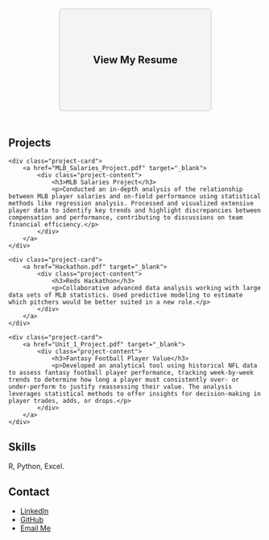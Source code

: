 <style>
    /* Centering the resume box on the page */
    .resume-box {
        display: flex;
        justify-content: center;
        align-items: center;
        height: 200px; /* Adjust height as necessary */
        width: 300px;  /* Adjust width as necessary */
        margin: 50px auto;
        border: 2px solid #ddd;
        border-radius: 8px;
        background-color: #f4f4f4;
        transition: background-color 0.3s ease, color 0.3s ease;
        text-align: center;
        cursor: pointer;
    }

    /* Resume box hover effect (turns blue) */
    .resume-box:hover {
        background-color: #007BFF;  /* Blue background on hover */
        color: #fff;  /* White text on hover */
    }

    /* Styling for the text inside the box */
    .resume-box a {
        text-decoration: none;
        color: inherit;  /* Inherit color, including the hover color */
        font-size: 20px;
        font-weight: bold;
    }

    /* Basic styling for the project card */
    .project-card {
        border: 1px solid #ddd;
        border-radius: 8px;
        padding: 20px;
        margin: 15px 0;
        background-color: #f4f4f4;
        transition: transform 0.3s ease, background-color 0.3s ease;
    }

    /* On hover, the background color changes, and the project card "moves" slightly */
    .project-card:hover {
        background-color: #333;  /* Darker background */
        transform: translateY(-10px); /* Slight upward movement */
        cursor: pointer;
    }

    /* Styling for the project content inside the card */
    .project-card a {
        text-decoration: none;
        color: inherit;
    }

    /* Change text color when hovering over project cards */
    .project-card:hover .project-content h3, 
    .project-card:hover .project-content p {
        color: #fff; /* White text on hover */
    }

    /* Additional hover effect on the project link */
    .project-card a:hover {
        text-decoration: none;
    }
</style>

<!-- Resume Section -->
<section id="resume">
    <div class="resume-box">
        <a href="Luke_Hamm_Resume.pdf" target="_blank">View My Resume</a>
    </div>
</section>

<!-- Projects Section -->
<section id="projects">
    <h2>Projects</h2>

    <div class="project-card">
        <a href="MLB_Salaries_Project.pdf" target="_blank">
            <div class="project-content">
                <h3>MLB Salaries Project</h3>
                <p>Conducted an in-depth analysis of the relationship between MLB player salaries and on-field performance using statistical methods like regression analysis. Processed and visualized extensive player data to identify key trends and highlight discrepancies between compensation and performance, contributing to discussions on team financial efficiency.</p>
            </div>
        </a>
    </div>

    <div class="project-card">
        <a href="Hackathon.pdf" target="_blank">
            <div class="project-content">
                <h3>Reds Hackathon</h3>
                <p>Collaborative advanced data analysis working with large data sets of MLB statistics. Used predictive modeling to estimate which pitchers would be better suited in a new role.</p>
            </div>
        </a>
    </div>

    <div class="project-card">
        <a href="Unit_1_Project.pdf" target="_blank">
            <div class="project-content">
                <h3>Fantasy Football Player Value</h3>
                <p>Developed an analytical tool using historical NFL data to assess fantasy football player performance, tracking week-by-week trends to determine how long a player must consistently over- or under-perform to justify reassessing their value. The analysis leverages statistical methods to offer insights for decision-making in player trades, adds, or drops.</p>
            </div>
        </a>
    </div>
</section>

<!-- About Section -->
<section id="about">
    <h2>Skills</h2>
    <p>R, Python, Excel.</p>
</section>

<!-- Contact Section -->
<footer>
    <h2>Contact</h2>
    <ul>
        <li><a href="https://www.linkedin.com/in/luke-hamm-93ab3527b" target="_blank">LinkedIn</a></li>
        <li><a href="https://github.com/lukehamm03" target="_blank">GitHub</a></li>
        <li><a href="mailto:lukehamm03@gmail.com">Email Me</a></li>
    </ul>
</footer>
